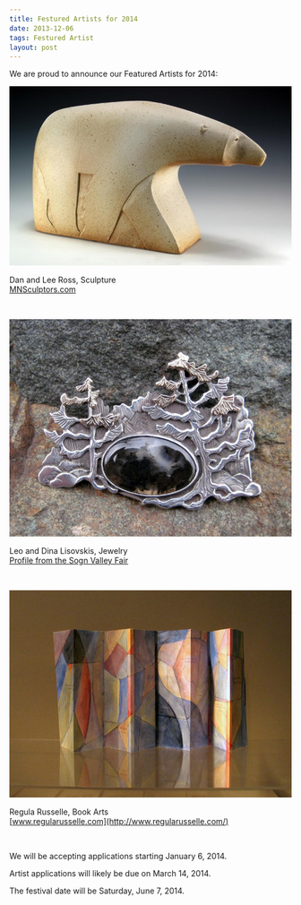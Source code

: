 ```yaml
---
title: Festured Artists for 2014
date: 2013-12-06
tags: Festured Artist
layout: post
---
```



We are proud to announce our Featured Artists for 2014:

![Dan Ross Sculpture](/images/2014/RossBear.jpg)

Dan and Lee Ross, Sculpture  
[MNSculptors.com](http://www.mnsculptors.com/gallery.php?memid=1230766700&p=99)

&nbsp;

![Leo and Dina Lisovskis Trees](/images/2014/LisovskisTrees.jpg)

Leo and Dina Lisovskis, Jewelry  
[Profile from the Sogn Valley Fair](http://sognvalleycraftfair.blogspot.com/p/leo-and-dina-lisovskis-artists-in.html)

&nbsp;

![Regula Russelle One World](/images/2014/RusselleOne.jpg)

Regula Russelle, Book Arts  
[www.regularusselle.com](http://www.regularusselle.com/)

&nbsp;

We will be accepting applications starting January 6, 2014. 

Artist applications will likely be due on March 14, 2014. 

The festival date will be Saturday, June 7, 2014.
